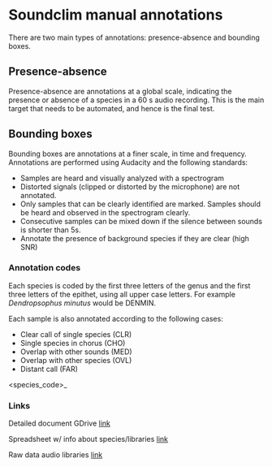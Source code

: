 # Soundclim manual annotations

There are two main types of annotations: presence-absence and bounding boxes.

## Presence-absence
Presence-absence are annotations at a global scale, indicating the presence or absence of a species in a 60 s audio recording. This is the main target that needs to be automated, and hence is the final test.

## Bounding boxes

Bounding boxes are annotations at a finer scale, in time and frequency. Annotations are performed using Audacity and the following standards:

- Samples are heard and visually analyzed with a spectrogram
- Distorted signals (clipped or distorted by the microphone) are not annotated.
- Only samples that can be clearly identified are marked. Samples should be heard and observed in the spectrogram clearly.
- Consecutive samples can be mixed down if the silence between sounds is shorter than 5s.
- Annotate the presence of background species if they are clear (high SNR)

### Annotation codes

Each species is coded by the first three letters of the genus and the first three letters of the epithet, using all upper case letters. For example *Dendropsophus minutus* would be DENMIN.

Each sample is also annotated according to the following cases:
- Clear call of single species (CLR)
- Single species in chorus (CHO)
- Overlap with other sounds (MED)
- Overlap with other species (OVL)
- Distant call (FAR)


<species_code>_<case>


### Links

Detailed document GDrive [link](https://docs.google.com/document/d/1wz_B2mZFgrGbCHzPcAOZLDFaE0e76rv6Gc8V_JEYyCg/edit)

Spreadsheet w/ info about species/libraries [link](https://docs.google.com/spreadsheets/d/1F6AXYNF79QpDCbcFUuTHXH0IqtbpGzYtwebtIUq3xuY/edit#gid=0)

Raw data audio libraries [link](https://drive.google.com/drive/folders/1-aZqiwX436IfPnYRl6mTpX5sW2JFWhlC?usp=sharing)
